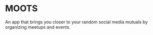 # MOOTS

An app that brings you closer to your random social media mutuals by organizing meetups and events.
